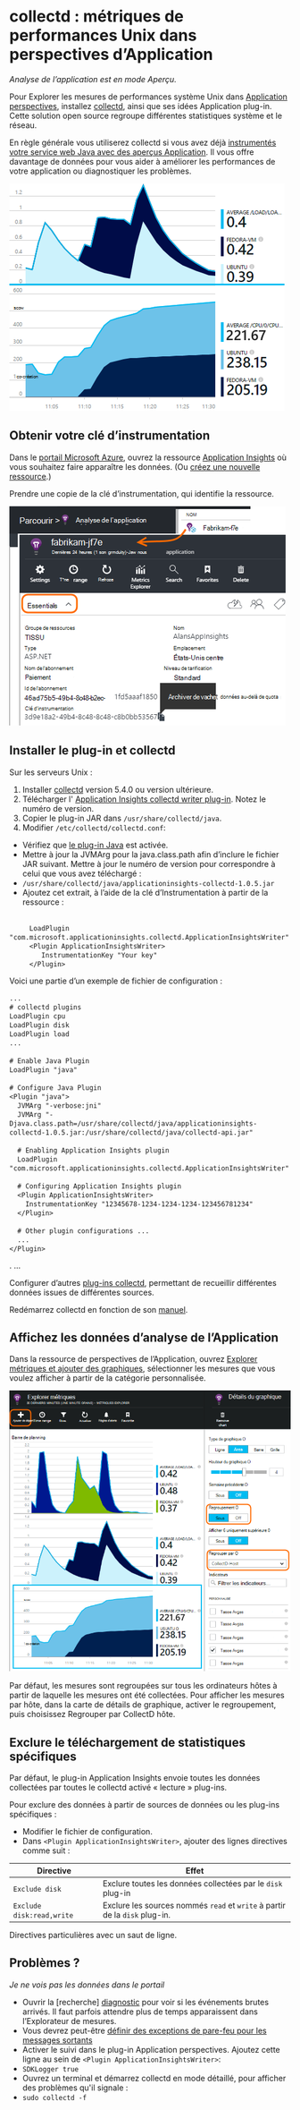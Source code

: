 <properties 
    pageTitle="collectd : les statistiques de performance pour Java sous Unix dans perspectives d’Application" 
    description="-Surveillance de votre site Web Java avec le plug-in CollectD pour avoir un aperçu Application étendue" 
    services="application-insights" 
    documentationCenter="java"
    authors="alancameronwills" 
    manager="douge"/>

<tags 
    ms.service="application-insights" 
    ms.workload="tbd" 
    ms.tgt_pltfrm="ibiza" 
    ms.devlang="na" 
    ms.topic="article" 
    ms.date="08/24/2016" 
    ms.author="awills"/>
 
# <a name="collectd-unix-performance-metrics-in-application-insights"></a>collectd : métriques de performances Unix dans perspectives d’Application

*Analyse de l’application est en mode Aperçu.*

Pour Explorer les mesures de performances système Unix dans [Application perspectives](app-insights-overview.md), installez [collectd](http://collectd.org/), ainsi que ses idées Application plug-in. Cette solution open source regroupe différentes statistiques système et le réseau.

En règle générale vous utiliserez collectd si vous avez déjà [instrumentés votre service web Java avec des aperçus Application][java]. Il vous offre davantage de données pour vous aider à améliorer les performances de votre application ou diagnostiquer les problèmes. 

![Graphiques d’exemple](./media/app-insights-java-collectd/sample.png)

## <a name="get-your-instrumentation-key"></a>Obtenir votre clé d’instrumentation

Dans le [portail Microsoft Azure](https://portal.azure.com), ouvrez la ressource [Application Insights](app-insights-overview.md) où vous souhaitez faire apparaître les données. (Ou [créez une nouvelle ressource](app-insights-create-new-resource.md).)

Prendre une copie de la clé d’instrumentation, qui identifie la ressource.

![Rechercher tout, ouvrez la ressource, puis dans le menu déroulant Essentials, sélectionnez et copiez la clé d’Instrumentation](./media/app-insights-java-collectd/02-props.png)



## <a name="install-collectd-and-the-plug-in"></a>Installer le plug-in et collectd

Sur les serveurs Unix :

1. Installer [collectd](http://collectd.org/) version 5.4.0 ou version ultérieure.
2. Télécharger l' [Application Insights collectd writer plug-in](https://aka.ms/aijavasdk). Notez le numéro de version.
3. Copier le plug-in JAR dans `/usr/share/collectd/java`.
3. Modifier `/etc/collectd/collectd.conf`:
 * Vérifiez que [le plug-in Java](https://collectd.org/wiki/index.php/Plugin:Java) est activée.
 * Mettre à jour la JVMArg pour la java.class.path afin d’inclure le fichier JAR suivant. Mettre à jour le numéro de version pour correspondre à celui que vous avez téléchargé :
  * `/usr/share/collectd/java/applicationinsights-collectd-1.0.5.jar`
 * Ajoutez cet extrait, à l’aide de la clé d’Instrumentation à partir de la ressource :

```

     LoadPlugin "com.microsoft.applicationinsights.collectd.ApplicationInsightsWriter"
     <Plugin ApplicationInsightsWriter>
        InstrumentationKey "Your key"
     </Plugin>
```

Voici une partie d’un exemple de fichier de configuration :

    ...
    # collectd plugins
    LoadPlugin cpu
    LoadPlugin disk
    LoadPlugin load
    ...

    # Enable Java Plugin
    LoadPlugin "java"

    # Configure Java Plugin
    <Plugin "java">
      JVMArg "-verbose:jni"
      JVMArg "-Djava.class.path=/usr/share/collectd/java/applicationinsights-collectd-1.0.5.jar:/usr/share/collectd/java/collectd-api.jar"

      # Enabling Application Insights plugin
      LoadPlugin "com.microsoft.applicationinsights.collectd.ApplicationInsightsWriter"
                
      # Configuring Application Insights plugin
      <Plugin ApplicationInsightsWriter>
        InstrumentationKey "12345678-1234-1234-1234-123456781234"
      </Plugin>

      # Other plugin configurations ...
      ...
    </Plugin>
.   ...

Configurer d’autres [plug-ins collectd](https://collectd.org/wiki/index.php/Table_of_Plugins), permettant de recueillir différentes données issues de différentes sources.

Redémarrez collectd en fonction de son [manuel](https://collectd.org/wiki/index.php/First_steps).

## <a name="view-the-data-in-application-insights"></a>Affichez les données d’analyse de l’Application

Dans la ressource de perspectives de l’Application, ouvrez [Explorer métriques et ajouter des graphiques][metrics], sélectionner les mesures que vous voulez afficher à partir de la catégorie personnalisée.

![](./media/app-insights-java-collectd/result.png)

Par défaut, les mesures sont regroupées sur tous les ordinateurs hôtes à partir de laquelle les mesures ont été collectées. Pour afficher les mesures par hôte, dans la carte de détails de graphique, activer le regroupement, puis choisissez Regrouper par CollectD hôte.


## <a name="to-exclude-upload-of-specific-statistics"></a>Exclure le téléchargement de statistiques spécifiques

Par défaut, le plug-in Application Insights envoie toutes les données collectées par toutes le collectd activé « lecture » plug-ins. 

Pour exclure des données à partir de sources de données ou les plug-ins spécifiques :

* Modifier le fichier de configuration. 
* Dans `<Plugin ApplicationInsightsWriter>`, ajouter des lignes directives comme suit :

Directive | Effet
---|---
`Exclude disk` | Exclure toutes les données collectées par le `disk` plug-in
`Exclude disk:read,write` | Exclure les sources nommés `read` et `write` à partir de la `disk` plug-in.

Directives particulières avec un saut de ligne.


## <a name="problems"></a>Problèmes ?

*Je ne vois pas les données dans le portail*

* Ouvrir la [recherche] [ diagnostic] pour voir si les événements brutes arrivés. Il faut parfois attendre plus de temps apparaissent dans l’Explorateur de mesures.
* Vous devrez peut-être [définir des exceptions de pare-feu pour les messages sortants](app-insights-ip-addresses.md)
* Activer le suivi dans le plug-in Application perspectives. Ajoutez cette ligne au sein de `<Plugin ApplicationInsightsWriter>`:
 *  `SDKLogger true`
* Ouvrez un terminal et démarrez collectd en mode détaillé, pour afficher des problèmes qu'il signale :
 * `sudo collectd -f`




<!--Link references-->

[api]: app-insights-api-custom-events-metrics.md
[apiexceptions]: app-insights-api-custom-events-metrics.md#track-exception
[availability]: app-insights-monitor-web-app-availability.md
[diagnostic]: app-insights-diagnostic-search.md
[eclipse]: app-insights-java-eclipse.md
[java]: app-insights-java-get-started.md
[javalogs]: app-insights-java-trace-logs.md
[metrics]: app-insights-metrics-explorer.md
[usage]: app-insights-web-track-usage.md

 
